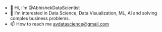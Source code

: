 - 👋 Hi, I’m @AbhishekDataScientist
- 👀 I’m interested in Data Science, Data Visualization, ML, AI and solving comples business problems.
- 📫 How to reach me avdatascience@gmail.com

<!---
AbhishekDataScientist/AbhishekDataScientist is a ✨ special ✨ repository because its `README.md` (this file) appears on your GitHub profile.
You can click the Preview link to take a look at your changes.
--->
